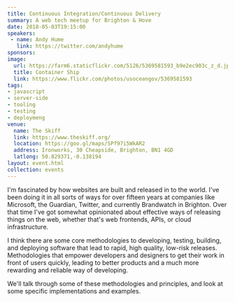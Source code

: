 ```yaml
---
title: Continuous Integration/Continuous Delivery
summary: A web tech meetup for Brighton & Hove
date: 2018-05-03T19:15:00
speakers: 
 - name: Andy Hume
   link: https://twitter.com/andyhume
sponsors:
image:
  url: https://farm6.staticflickr.com/5126/5369581593_b9e2ec903c_z_d.jpg
  title: Container Ship
  link: https://www.flickr.com/photos/usoceangov/5369581593
tags:
- javascript
- server-side
- tooling
- testing
- deploymeng
venue:
  name: The Skiff
  link: https://www.theskiff.org/
  location: https://goo.gl/maps/SPf97i5WkAR2
  address: Ironworks, 30 Cheapside, Brighton, BN1 4GD
  latlong: 50.829371,-0.138194
layout: event.html
collection: events
---
```


I'm fascinated by how websites are built and released in to the world. I've been doing it in all sorts of ways for over fifteen years at companies like Microsoft, the Guardian, Twitter, and currently Brandwatch in Brighton. Over that time I've got somewhat opinionated about effective ways of releasing things on the web, whether that's web frontends, APIs, or cloud infrastructure.

I think there are some core methodologies to developing, testing, building, and deploying software that lead to rapid, high quality, low-risk releases. Methodologies that empower developers and designers to get their work in front of users quickly, leading to better products and a much more rewarding and reliable way of developing.

We'll talk through some of these methodologies and principles, and look at some specific implementations and examples.
